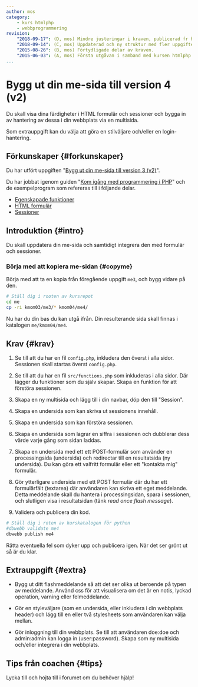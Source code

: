 ```yaml
---
author: mos
category:
    - kurs htmlphp
    - webbprogrammering
revision:
    "2018-09-17": (D, mos) Mindre justeringar i kraven, publicerad fr htmlphp v3.
    "2018-09-14": (C, mos) Uppdaterad och ny struktur med fler uppgifter i htmlphp v3.
    "2015-08-26": (B, mos) Förtydligade delar av kraven.
    "2015-06-03": (A, mos) Första utgåvan i samband med kursen htmlphp v2.
...
```

Bygg ut din me-sida till version 4 (v2)
==================================

Du skall visa dina färdigheter i HTML formulär och sessioner och bygga in av hantering av dessa i din webbplats via en multisida.

Som extrauppgift kan du välja att göra en stilväljare och/eller en login-hantering.

<!--more-->



Förkunskaper {#forkunskaper}
-----------------------

Du har utfört uppgiften "[Bygg ut din me-sida till version 3 (v2)](uppgift/bygg-ut-din-htmlphp-me-sida-till-version-3-v2)".

Du har jobbat igenom guiden "[Kom igång med programmering i PHP](guide/kom-igang-med-programmering-i-php)" och de exempelprogram som refereras till i följande delar.

* [Egenskapade funktioner](guide/kom-igang-med-programmering-i-php/egenskapade-funktioner)
* [HTML formulär](guide/kom-igang-med-programmering-i-php/html-formular)
* [Sessioner](guide/kom-igang-med-programmering-i-php/sessioner)



Introduktion {#intro}
-----------------------

Du skall uppdatera din me-sida och samtidigt integrera den med formulär och sessioner.



### Börja med att kopiera me-sidan {#copyme}

Börja med att ta en kopia från föregående uppgift `me3`, och bygg vidare på den.

```bash
# Ställ dig i rooten av kursrepot
cd me
cp -ri kmom03/me3/* kmom04/me4/
```

Nu har du din bas du kan utgå ifrån. Din resulterande sida skall finnas i katalogen `me/kmom04/me4`.




Krav {#krav}
-----------------------

1. Se till att du har en fil `config.php`, inkludera den överst i alla sidor. Sessionen skall startas överst `config.php`.

1. Se till att du har en fil `src/functions.php` som inkluderas i alla sidor. Där lägger du funktioner som du själv skapar. Skapa en funktion för att förstöra sessionen.
 
1. Skapa en ny multisida och lägg till i din navbar, döp den till "Session".

1. Skapa en undersida som kan skriva ut sessionens innehåll.

1. Skapa en undersida som kan förstöra sessionen.

1. Skapa en undersida som lagrar en siffra i sessionen och dubblerar dess värde varje gång som sidan laddas.

1. Skapa en undersida med ett ett POST-formulär som använder en processingsida  (undersida) och redirectar till en resultatsida (ny undersida). Du kan göra ett valfritt formulär eller ett "kontakta mig" formulär.

1. Gör ytterligare undersida med ett POST formulär där du har ett formulärfält (textarea) där användaren kan skriva ett eget meddelande. Detta meddelande skall du hantera i processingsidan, spara i sessionen, och slutligen visa i resultatsidan (tänk _read once flash message_).

1. Validera och publicera din kod.

```bash
# Ställ dig i roten av kurskatalogen för python
#dbwebb validate me4
dbwebb publish me4
```

Rätta eventuella fel som dyker upp och publicera igen. När det ser grönt ut så är du klar. 



Extrauppgift {#extra}
-----------------------

* Bygg ut ditt flashmeddelande så att det ser olika ut beroende på typen av meddelande. Använd css för att visualisera om det är en notis, lyckad operation, varning eller felmeddelande.

* Gör en styleväljare (som en undersida, eller inkludera i din webbplats header) och lägg till en eller två stylesheets som användaren kan välja mellan.

* Gör inloggning till din webbplats. Se till att användaren doe:doe och admin:admin kan logga in (user:password). Skapa som ny multisida och/eller integrera i din webbplats.



Tips från coachen {#tips}
-----------------------

Lycka till och hojta till i forumet om du behöver hjälp!
